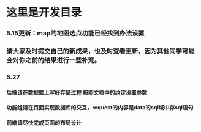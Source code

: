 # 这里是开发目录

### 5.15更新：map的地图选点功能已经找到办法设置
### 请大家及时提交自己的新成果，也及时查看更新，因为其他同学可能会对你之前的结果进行一些补充。



### 5.27
  #### 后端请在数据库上写好存储过程 按照文档中的约定设置参数
  #### 功能组请在页面实现数据库的交互，request的内容是data的sql域中存sql语句
  #### 前端请尽快完成页面的布局设计
